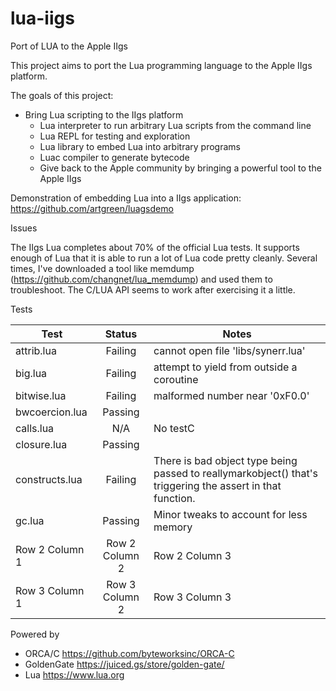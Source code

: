 # lua-iigs
Port of LUA to the Apple IIgs

This project aims to port the Lua programming language to the Apple IIgs platform. 

The goals of this project:
- Bring Lua scripting to the IIgs platform
    - Lua interpreter to run arbitrary Lua scripts from the command line
    - Lua REPL for testing and exploration
    - Lua library to embed Lua into arbitrary programs
    - Luac compiler to generate bytecode
    - Give back to the Apple community by bringing a powerful tool to the Apple IIgs

Demonstration of embedding Lua into a IIgs application: https://github.com/artgreen/luagsdemo

Issues

The IIgs Lua completes about 70% of the official Lua tests.  It supports enough of Lua that it is able to run a lot of Lua code pretty cleanly. Several times, I've downloaded a tool like memdump (https://github.com/changnet/lua_memdump) and used them to troubleshoot.  The C/LUA API seems to work after exercising it a little.

Tests

| Test           |     Status     | Notes                                                                                                      |
|----------------|:--------------:|------------------------------------------------------------------------------------------------------------|
| attrib.lua     |    Failing     | cannot open file 'libs/synerr.lua'                                                                         |
| big.lua        |    Failing     | attempt to yield from outside a coroutine                                                                  |
| bitwise.lua    |    Failing     | malformed number near '0xF0.0'                                                                             |
| bwcoercion.lua |    Passing     |                                                                                                            |
| calls.lua      |      N/A       | No testC                                                                                                   |
| closure.lua    |    Passing     |                                                                                                            |
| constructs.lua |    Failing     | There is bad object type being passed to reallymarkobject() that's triggering the assert in that function. |
| gc.lua         |    Passing     | Minor tweaks to account for less memory                                                                    |
| Row 2 Column 1 | Row 2 Column 2 | Row 2 Column 3                                                                                             |
| Row 3 Column 1 | Row 3 Column 2 | Row 3 Column 3                                                                                             |


Powered by
- ORCA/C https://github.com/byteworksinc/ORCA-C
- GoldenGate https://juiced.gs/store/golden-gate/
- Lua https://www.lua.org
